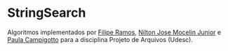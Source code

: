# StringSearch

Algoritmos implementados por [Filipe Ramos](https://github.com/fil1pe/), [Nilton Jose Mocelin Junior](https://github.com/NiltonMocelin/) e [Paula Campigotto](https://github.com/paulacampigotto/) para a disciplina Projeto de Arquivos (Udesc).
